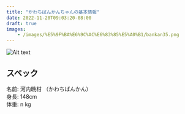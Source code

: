 ```yaml
---
title: "かわちばんかんちゃんの基本情報"
date: 2022-11-20T09:03:20-08:00
draft: true
images:
    - /images/%E5%9F%BA%E6%9C%AC%E6%83%85%E5%A0%B1/bankan35.png
---
```


<!-- # かわちばんかんちゃんの基本情報 -->

![Alt text](/images/%E5%9F%BA%E6%9C%AC%E6%83%85%E5%A0%B1/bankan35.png)

## スペック

名前: 河内晩柑 （かわちばんかん）  
身長: 148cm  
体重: n kg  
